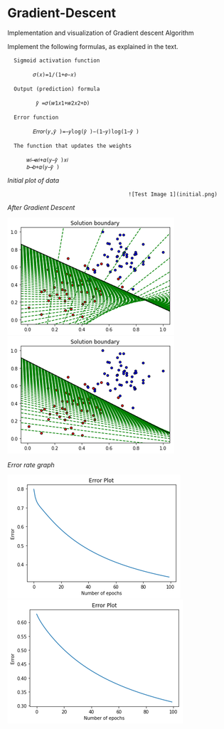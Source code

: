 # Gradient-Descent


Implementation and visualization of Gradient descent Algorithm


Implement the following formulas, as explained in the text.

      Sigmoid activation function
      
            𝜎(𝑥)=1/(1+𝑒−𝑥)
 
      Output (prediction) formula
      
             𝑦̂ =𝜎(𝑤1𝑥1+𝑤2𝑥2+𝑏)
 
      Error function
      
            𝐸𝑟𝑟𝑜𝑟(𝑦,𝑦̂ )=−𝑦log(𝑦̂ )−(1−𝑦)log(1−𝑦̂ )
 
      The function that updates the weights
      
          𝑤𝑖⟶𝑤𝑖+𝛼(𝑦−𝑦̂ )𝑥𝑖
          𝑏⟶𝑏+𝛼(𝑦−𝑦̂ )


*Initial plot of data*

                                          ![Test Image 1](initial.png)                                                


*After Gradient Descent*

![Test Image 1](final.png)                                                    ![Test Image 1](final2.png)


*Error rate graph*

![Test Image 1](error.png)                                                    ![Test Image 1](error2.png)

